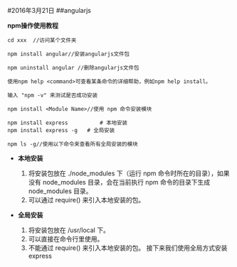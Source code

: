 #2016年3月21日
##angularjs

**npm操作使用教程**

```
cd xxx  //访问某个文件夹

npm install angular//安装angularjs文件包

npm uninstall angular //删除angularjs文件包

使用npm help <command>可查看某条命令的详细帮助，例如npm help install。

输入 "npm -v" 来测试是否成功安装

npm install <Module Name>//使用 npm 命令安装模块

npm install express          # 本地安装
npm install express -g   # 全局安装

npm ls -g//使用以下命令来查看所有全局安装的模块

```

 - **本地安装**

    1. 将安装包放在 ./node_modules 下（运行 npm 命令时所在的目录），如果没有 node_modules 目录，会在当前执行 npm 命令的目录下生成 node_modules 目录。
    2. 可以通过 require() 来引入本地安装的包。


 - **全局安装**

    1. 将安装包放在 /usr/local 下。
    2. 可以直接在命令行里使用。
    3. 不能通过 require() 来引入本地安装的包。
接下来我们使用全局方式安装 express